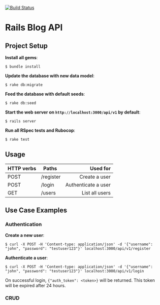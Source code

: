 [![Build Status](https://travis-ci.org/ul2002/rails-rest-api.svg?branch=master)](https://travis-ci.org/ul2002/rails-rest-api)

# Rails Blog API

## Project Setup

**Install all gems**:

```console
$ bundle install
```

**Update the database with new data model**:

```console
$ rake db:migrate
```

**Feed the database with default seeds**:

```console
$ rake db:seed
```

**Start the web server on `http://localhost:3000/api/v1` by default**:

```console
$ rails server
```

**Run all RSpec tests and Rubocop**:

```console
$ rake test
```

## Usage

| HTTP verbs | Paths  | Used for |
| ---------- | ------ | --------:|
| POST | /register| Create a user|
| POST | /login   | Authenticate a user |
| GET | /users    | List all users|
## Use Case Examples

### Authentication

**Create a new user**:

```console
$ curl -X POST -H 'Content-type: application/json' -d '{"username": "john", "password": "testuser123"}' localhost:3000/api/v1/register
```

**Authenticate a user**:

```console
$ curl -X POST -H 'Content-type: application/json' -d '{"username": "john", "password": "testuser123"}' localhost:3000/api/v1/login
```

On successful login, `{"auth_token": <token>}` will be returned. This token will be expired after 24 hours.

### CRUD

